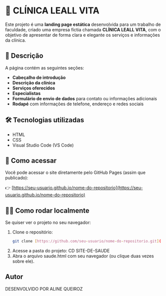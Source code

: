 # 🏥 CLÍNICA LEALL VITA

Este projeto é uma **landing page estática** desenvolvida para um trabalho de faculdade, criado uma empresa fíctia chamada **CLÍNICA LEALL VITA**, com o objetivo de apresentar de forma clara e elegante os serviços e informações da clínica.

## 📌 Descrição

A página contém as seguintes seções:

- **Cabeçalho de introdução**
- **Descrição da clínica**
- **Serviços oferecidos**
- **Especialistas**
- **Formulário de envio de dados** para contato ou informações adicionais
- **Rodapé** com informações de telefone, endereço e redes sociais

## 🛠 Tecnologias utilizadas

- HTML  
- CSS  
- Visual Studio Code (VS Code)

## 🚀 Como acessar

Você pode acessar o site diretamente pelo GitHub Pages (assim que publicado):

👉 [https://seu-usuario.github.io/nome-do-repositorio](https://seu-usuario.github.io/nome-do-repositorio)


## 👩‍💻 Como rodar localmente

Se quiser ver o projeto no seu navegador:

1. Clone o repositório:
   ```bash
   git clone [https://github.com/seu-usuario/nome-do-repositorio.git](https://github.com/AlineQF/site-de-saude.git/)

2. Acesse a pasta do projeto: CD SITE-DE-SAUDE
3. Abra o arquivo saude.html com seu navegador (ou clique duas vezes sobre ele).


## Autor 
DESENVOLVIDO POR ALINE QUEIROZ

